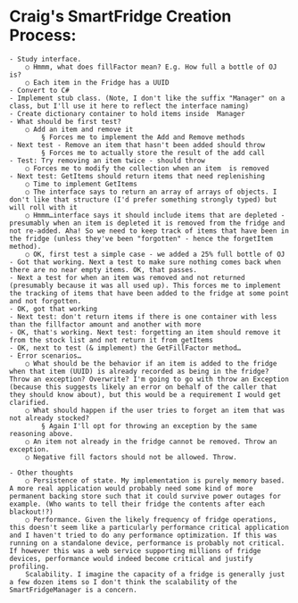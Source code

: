 # Craig's SmartFridge Creation Process:
	- Study interface.
		○ Hmmm, what does fillFactor mean? E.g. How full a bottle of OJ is?
		○ Each item in the Fridge has a UUID
	- Convert to C#
	- Implement stub class. (Note, I don't like the suffix "Manager" on a class, but I'll use it here to reflect the interface naming)
	- Create dictionary container to hold items inside  Manager
	- What should be first test?
		○ Add an item and remove it
			§ Forces me to implement the Add and Remove methods
	- Next test - Remove an item that hasn't been added should throw
			§ Forces me to actually store the result of the add call
	- Test: Try removing an item twice - should throw
		○ Forces me to modify the collection when an item  is removed
	- Next test: GetItems should return items that need replenishing
		○ Time to implement GetItems
		○ The interface says to return an array of arrays of objects. I don't like that structure (I'd prefer something strongly typed) but will roll with it
		○ Hmmm…interface says it should include items that are depleted - presumably when an item is depleted it is removed from the fridge and not re-added. Aha! So we need to keep track of items that have been in the fridge (unless they've been "forgotten" - hence the forgetItem method).
		○ OK, first test a simple case - we added a 25% full bottle of OJ
	- Got that working. Next a test to make sure nothing comes back when there are no near empty items. OK, that passes.
	- Next a test for when an item was removed and not returned (presumably because it was all used up). This forces me to implement the tracking of items that have been added to the fridge at some point and not forgotten. 
	- OK, got that working
	- Next test: don't return items if there is one container with less than the fillfactor amount and another with more
	- OK, that's working. Next test: forgetting an item should remove it from the stock list and not return it from getItems
	- OK, next to test (& implement) the GetFillFactor method…
	- Error scenarios…
		○ What should be the behavior if an item is added to the fridge when that item (UUID) is already recorded as being in the fridge? Throw an exception? Overwrite? I'm going to go with throw an Exception (because this suggests likely an error on behalf of the caller that they should know about), but this would be a requirement I would get clarified.
		○ What should happen if the user tries to forget an item that was not already stocked?
			§ Again I'll opt for throwing an exception by the same reasoning above.
		○ An item not already in the fridge cannot be removed. Throw an exception.
		○ Negative fill factors should not be allowed. Throw.
    
	- Other thoughts
		○ Persistence of state. My implementation is purely memory based. A more real application would probably need some kind of more permanent backing store such that it could survive power outages for example. (Who wants to tell their fridge the contents after each blackout!?)
		○ Performance. Given the likely frequency of fridge operations, this doesn't seem like a particularly performance critical application and I haven't tried to do any performance optimization. If this was running on a standalone device, performance is probably not critical. If however this was a web service supporting millions of fridge devices, performance would indeed become critical and justify profiling.
		Scalability. I imagine the capacity of a fridge is generally just a few dozen items so I don't think the scalability of the SmartFridgeManager is a concern. 
